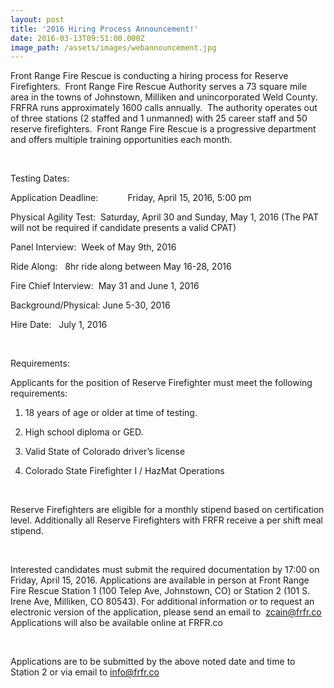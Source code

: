 ```yaml
---
layout: post
title: '2016 Hiring Process Announcement!'
date: 2016-03-13T09:51:00.000Z
image_path: /assets/images/webannouncement.jpg
---
```



Front Range Fire Rescue is conducting a hiring process for Reserve Firefighters.&nbsp; Front Range Fire Rescue Authority serves a 73 square mile area in the towns of Johnstown, Milliken and unincorporated Weld County.&nbsp; FRFRA runs approximately 1600 calls annually.&nbsp; The authority operates out of three stations (2 staffed and 1 unmanned) with 25 career staff and 50 reserve firefighters.&nbsp; Front Range Fire Rescue is a progressive department and offers multiple training opportunities each month.

&nbsp;

Testing Dates:

Application Deadline: &nbsp; &nbsp; &nbsp; &nbsp; &nbsp;&nbsp; Friday, April 15, 2016, 5:00 pm

Physical Agility Test: &nbsp;Saturday, April 30 and Sunday, May 1, 2016 (The PAT will not be required if candidate presents a valid CPAT)

Panel Interview:&nbsp; Week of May 9th, 2016

Ride Along: &nbsp; 8hr ride along between May 16-28, 2016

Fire Chief Interview:&nbsp; May 31 and June 1, 2016

Background/Physical: June 5-30, 2016

Hire Date: &nbsp; July 1, 2016

&nbsp;

Requirements:

Applicants for the position of Reserve Firefighter must meet the following requirements:

1) 18 years of age or older at time of testing.

2) High school diploma or GED.

3) Valid State of Colorado driver’s license

4) Colorado State Firefighter I / HazMat Operations

&nbsp;

Reserve Firefighters are eligible for a monthly stipend based on certification level. Additionally all Reserve Firefighters with FRFR receive a per shift meal stipend.

&nbsp;

Interested candidates must submit the required documentation by 17:00 on Friday, April 15, 2016. Applications are available in person at Front Range Fire Rescue Station 1 (100 Telep Ave, Johnstown, CO) or Station 2 (101 S. Irene Ave, Milliken, CO 80543). For additional information or to request an electronic version of the application, please send an email to&nbsp; zcain@frfr.co&nbsp; Applications will also be available online at FRFR.co

&nbsp;

Applications are to be submitted by the above noted date and time to Station 2 or via email to info@frfr.co